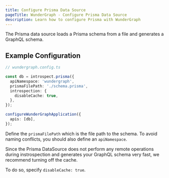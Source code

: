 ```yaml
---
title: Configure Prisma Data Source
pageTitle: WunderGraph - Configure Prisma Data Source
description: Learn how to configure Prisma with WunderGraph
---
```


The Prisma data source loads a Prisma schema from a file and generates a GraphQL schema.

## Example Configuration

```typescript
// wundergraph.config.ts

const db = introspect.prisma({
  apiNamespace: 'wundergraph',
  prismaFilePath: './schema.prisma',
  introspection: {
    disableCache: true,
  },
});

configureWunderGraphApplication({
  apis: [db],
});
```

Define the `prismaFilePath` which is the file path to the schema.
To avoid naming conflicts, you should also define an `apiNamespace`.

Since the Prisma DataSource does not perform any remote operations during instrospection and
generates your GraphQL schema very fast, we recommend turning off the cache.

To do so, specify `disableCache: true`.
